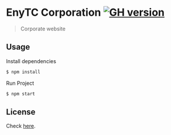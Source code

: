 # EnyTC Corporation [![GH version](https://badge-me.herokuapp.com/api/gh/enytc/enytc.github.io.png)](http://badges.enytc.com/for/gh/enytc/enytc.github.io)

> Corporate website

## Usage

Install dependencies

```bash
$ npm install
```

Run Project

```bash
$ npm start
```

## License

Check [here](LICENSE).
